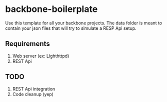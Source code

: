 backbone-boilerplate
====================

Use this template for all your backbone projects. The data folder is meant to contain your json files that will try to simulate a RESP Api setup.

Requirements
------------

1. Web server (ex: Lighthttpd)
1. REST Api

TODO
----

1. REST Api integration
1. Code cleanup (yep)
